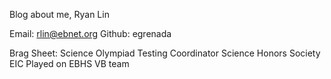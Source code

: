 Blog about me, Ryan Lin

Email: rlin@ebnet.org
Github: egrenada


Brag Sheet:
Science Olympiad Testing Coordinator
Science Honors Society EIC
Played on EBHS VB team
